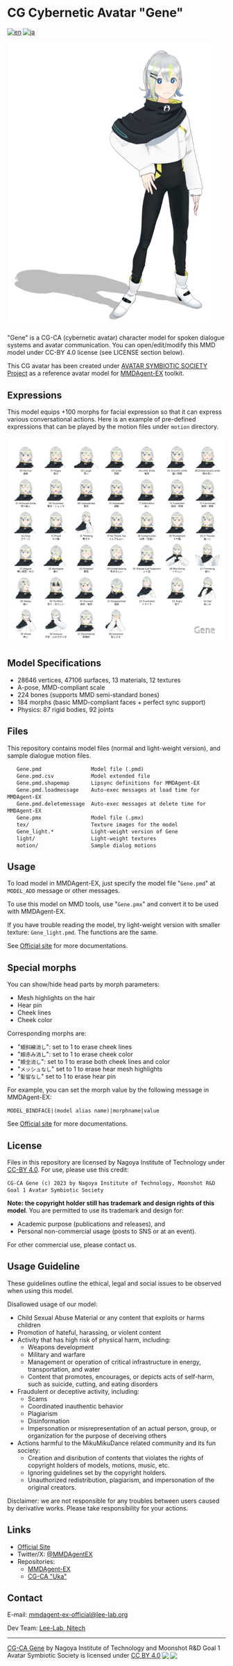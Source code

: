# CG Cybernetic Avatar "Gene"

[![en](https://img.shields.io/badge/lang-en-red.svg)](README.md)
[![ja](https://img.shields.io/badge/lang-ja-blue.svg)](README.ja.md)

<img width="480" alt="snapshot" src="gene.png"/>

"Gene" is a CG-CA (cybernetic avatar) character model for spoken dialogue systems and avatar communication.  You can open/edit/modify this MMD model under CC-BY 4.0 license (see LICENSE section below).

This CG avatar has been created under [AVATAR SYMBIOTIC SOCIETY Project](https://avatar-ss.org/en/index.html) as a reference avatar model for  [MMDAgent-EX](https://mmdagent-ex.dev/) toolkit.

## Expressions

This model equips +100 morphs for facial expression so that it can express various conversational actions.  Here is an example of pre-defined expressions that can be played by the motion files under `motion` directory.

![example.png](example.png)

## Model Specifications

- 28646 vertices, 47106 surfaces, 13 materials, 12 textures
- A-pose, MMD-compliant scale
- 224 bones (supports MMD semi-standard bones)
- 184 morphs (basic MMD-compliant faces + perfect sync support)
- Physics: 87 rigid bodies, 92 joints

## Files

This repository contains model files (normal and light-weight version), and sample dialogue motion files.

```text
   Gene.pmd                Model file (.pmd)
   Gene.pmd.csv            Model extended file
   Gene.pmd.shapemap       Lipsync definitions for MMDAgent-EX
   Gene.pmd.loadmessage    Auto-exec messages at load time for MMDAgent-EX
   Gene.pmd.deletemessage  Auto-exec messages at delete time for MMDAgent-EX
   Gene.pmx                Model file (.pmx)
   tex/                    Texture images for the model
   Gene_light.*            Light-weight version of Gene
   light/                  Light-weight textures
   motion/                 Sample dialog motions
```

## Usage

To load model in MMDAgent-EX, just specify the model file "`Gene.pmd`" at `MODEL_ADD` message or other messages.

To use this model on MMD tools, use "`Gene.pmx`" and convert it to be used with MMDAgent-EX.

If you have trouble reading the model, try light-weight version with smaller texture: `Gene_light.pmd`.  The functions are the same.

See [Official site](https://mmdagent-ex.dev/) for more documentations.

## Special morphs

You can show/hide head parts by morph parameters:

- Mesh highlights on the hair
- Hear pin
- Cheek lines
- Cheek color

Corresponding morphs are:

- "`頬斜線消し`": set to 1 to erase cheek lines
- "`頬赤み消し`": set to 1 to erase cheek color
- "`頬全消し`": set to 1 to erase both cheek lines and color
- "`メッシュなし`" set to 1 to erase hear mesh highlights
- "`髪留なし`" set to 1 to erase hear pin

For example, you can set the morph value by the following message in MMDAgent-EX:

```text
MODEL_BINDFACE|(model alias name)|morphname|value
```

See [Official site](https://mmdagent-ex.dev/) for more documentations.

## License

Files in this repository are licensed by Nagoya Institute of Technology under [CC-BY 4.0](https://creativecommons.org/licenses/by/4.0/deed.en).  For use, please use this credit:

```text
CG-CA Gene (c) 2023 by Nagoya Institute of Technology, Moonshot R&D Goal 1 Avatar Symbiotic Society
```

**Note: the copyright holder still has trademark and design rights of this model**.  You are permitted to use its trademark and design for:

- Academic purpose (publications and releases), and
- Personal non-commercial usage (posts to SNS or at an event).

For other commercial use, please contact us.

## Usage Guideline

These guidelines outline the ethical, legal and social issues to be observed when using this model.

Disallowed usage of our model:

- Child Sexual Abuse Material or any content that exploits or harms children
- Promotion of hateful, harassing, or violent content
- Activity that has high risk of physical harm, including:
  - Weapons development
  - Military and warfare
  - Management or operation of critical infrastructure in energy, transportation, and water
  - Content that promotes, encourages, or depicts acts of self-harm, such as suicide, cutting, and eating disorders
- Fraudulent or deceptive activity, including:
  - Scams
  - Coordinated inauthentic behavior
  - Plagiarism
  - Disinformation
  - Impersonation or misrepresentation of an actual person, group, or organization for the purpose of deceiving others
- Actions harmful to the MikuMikuDance related community and its fun society:
  - Creation and disribution of contents that violates the rights of copyright holders of models, motions, music, etc.
  - Ignoring guidelines set by the copyright holders.
  - Unauthorized redistribution, plagiarism, and impersonation of the original creators.

Disclaimer: we are not responsible for any troubles between users caused by derivative works. Please take responsibility for your actions.

## Links

- [Official Site](https://mmdagent-ex.dev/)
- Twitter/X: [@MMDAgentEX](https://twitter.com/MMDAgentEX)
- Repositories:
  - [MMDAgent-EX](https://github.com/mmdagent-ex/MMDAgent-EX)
  - [CG-CA "Uka"](https://github.com/mmdagent-ex/uka)

## Contact

E-mail: mmdagent-ex-official@lee-lab.org

Dev Team: [Lee-Lab, Nitech](https://www.slp.nitech.ac.jp/en/)

---
<p xmlns:cc="http://creativecommons.org/ns#" xmlns:dct="http://purl.org/dc/terms/"><a property="dct:title" rel="cc:attributionURL" href="https://github.com/mmdagent-ex/gene">CG-CA Gene</a> by <span property="cc:attributionName">Nagoya Institute of Technology and Moonshot R&D Goal 1 Avatar Symbiotic Society</span> is licensed under <a href="http://creativecommons.org/licenses/by/4.0/?ref=chooser-v1" target="_blank" rel="license noopener noreferrer" style="display:inline-block;">CC BY 4.0<img style="height:22px!important;margin-left:3px;vertical-align:text-bottom;" src="https://mirrors.creativecommons.org/presskit/icons/cc.svg?ref=chooser-v1"><img style="height:22px!important;margin-left:3px;vertical-align:text-bottom;" src="https://mirrors.creativecommons.org/presskit/icons/by.svg?ref=chooser-v1"></a></p>
